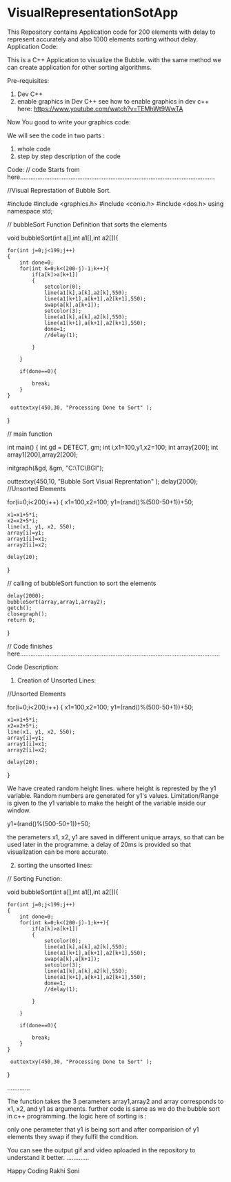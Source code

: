 # VisualRepresentationSotApp

This Repository contains Application code for 200 elements with delay to represent accurately and also 1000 elements sorting without delay.
Application Code:

This is a C++ Application to visualize the Bubble.
with the same method we can create application for other sorting algorithms.

Pre-requisites:
1. Dev C++
2. enable graphics in Dev C++ 
    see how to enable graphics in dev c++ here: https://www.youtube.com/watch?v=TEMhWt9WwTA
    
Now You good to write your graphics code:

We will see the code in two parts :
1. whole code
2. step by step description of the code

Code:
// code Starts from here................................................................................................................


//Visual Represtation of Bubble Sort.


#include <iostream>
#include <graphics.h>
#include <conio.h>
#include <dos.h>
using namespace std;


// bubbleSort Function Definition that sorts the elements

void bubbleSort(int a[],int a1[],int a2[]){


	for(int j=0;j<199;j++)
	{
		int done=0;
		for(int k=0;k<(200-j)-1;k++){
			if(a[k]>a[k+1])
			{
				setcolor(0);
				line(a1[k],a[k],a2[k],550);
				line(a1[k+1],a[k+1],a2[k+1],550);
				swap(a[k],a[k+1]);
				setcolor(3);
				line(a1[k],a[k],a2[k],550);
				line(a1[k+1],a[k+1],a2[k+1],550);
				done=1;
				//delay(1);
					
			}
			
	    }
	    
	    if(done==0){
	    	
	    	break;
		}
	}
	
	 outtextxy(450,30, "Processing Done to Sort" );
}

  // main function
  
  
int main()
{
   int gd = DETECT, gm;
   int i,x1=100,y1,x2=100;
   int array[200];
   int array1[200],array2[200];
 
   initgraph(&gd, &gm, "C:\\TC\\BGI");
   
   outtextxy(450,10, "Bubble Sort Visual Reprentation" );
   delay(2000);
 //Unsorted Elements
 
 for(i=0;i<200;i++)
 {
 	x1=100,x2=100;
 	y1=(rand()%(500-50+1))+50;
	 
	x1=x1+5*i;
 	x2=x2+5*i;
 	line(x1, y1, x2, 550);
 	array[i]=y1;
 	array1[i]=x1;
 	array2[i]=x2;
 	
 	delay(20);
 }
 
 // calling of bubbleSort function to sort the elements
 
    delay(2000);
    bubbleSort(array,array1,array2);
    getch();
    closegraph();
	return 0;
}

// Code finishes here...................................................................................................................


Code Description:

1. Creation of Unsorted Lines:

//Unsorted Elements
 
 for(i=0;i<200;i++)
 {
 	x1=100,x2=100;
 	y1=(rand()%(500-50+1))+50;
	 
	x1=x1+5*i;
 	x2=x2+5*i;
 	line(x1, y1, x2, 550);
 	array[i]=y1;
 	array1[i]=x1;
 	array2[i]=x2;
 	
 	delay(20);
 }
 
 We have created random height lines. where height is represted by the y1 variable.
 Random numbers are generated for y1's values. 
 Limitation/Range is given to the y1 variable to make the height of the variable inside our window.
 
 y1=(rand()%(500-50+1))+50;
 
 the perameters x1, x2, y1 are saved in different unique arrays, so that can be used later in the programme.
 a delay of 20ms is provided so that visualization can be more accurate.
 
 2. sorting the unsorted lines:
 
 // Sorting Function:
 
 void bubbleSort(int a[],int a1[],int a2[]){


	for(int j=0;j<199;j++)
	{
		int done=0;
		for(int k=0;k<(200-j)-1;k++){
			if(a[k]>a[k+1])
			{
				setcolor(0);
				line(a1[k],a[k],a2[k],550);
				line(a1[k+1],a[k+1],a2[k+1],550);
				swap(a[k],a[k+1]);
				setcolor(3);
				line(a1[k],a[k],a2[k],550);
				line(a1[k+1],a[k+1],a2[k+1],550);
				done=1;
				//delay(1);
					
			}
			
	    }
	    
	    if(done==0){
	    	
	    	break;
		}
	}
	
	 outtextxy(450,30, "Processing Done to Sort" );
}

.............

The function takes the 3 perameters array1,array2 and array corresponds to x1, x2, and y1 as arguments.
further code is same as we do the bubble sort in c++ programming.
the logic here of sorting is : 

only one perameter that y1 is being sort and after comparision of y1 elements they swap if they fulfil the condition.

You can see the output gif and video aploaded in the repository to understand it better.
.............

Happy Coding
Rakhi Soni
 
